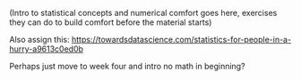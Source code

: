 (Intro to statistical concepts and numerical comfort goes here, exercises they can do to build comfort before the material starts)

Also assign this: https://towardsdatascience.com/statistics-for-people-in-a-hurry-a9613c0ed0b

Perhaps just move to week four and intro no math in beginning? 